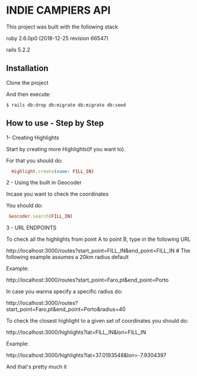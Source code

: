 # INDIE CAMPIERS API

This project was built with the following stack

ruby 2.6.0p0 (2018-12-25 revision 66547)

rails 5.2.2

## Installation

Clone the project

And then execute:

    $ rails db:drop db:migrate db:migrate db:seed

## How to use - Step by Step

1- Creating Highlights

Start by creating more Highlights(if you want to). 

  For that you should do:
  ```ruby
    Highlight.create(name: FILL_IN)
  ```
2 - Using the built in Geocoder

Incase you want to check the coordinates

  You should do:
   ```ruby
    Geocoder.search(FILL_IN)
  ```

3 - URL ENDPOINTS

To check all the highlights from point A to point B, type in the following URL

  http://localhost:3000/routes?start_point=FILL_IN&end_point=FILL_IN # The following example assumes a 20km radius default

Example:

  http://localhost:3000/routes?start_point=Faro,pt&end_point=Porto

In case you wanna specify a specific radius do:

  http://localhost:3000/routes?start_point=Faro,pt&end_point=Porto&radius=40


To check the closest highlight to a given set of coordinates you should do:

  http://localhost:3000/highlights?lat=FILL_IN&lon=FILL_IN

Example:

  http://localhost:3000/highlights?lat=37.0193548&lon=-7.9304397

And that's pretty much it